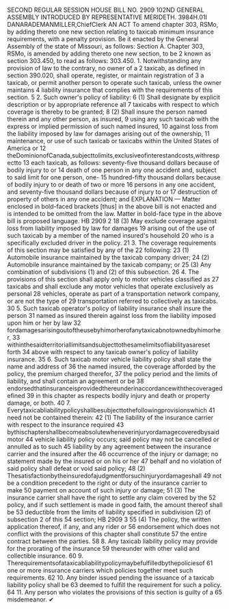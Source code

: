 SECOND REGULAR SESSION
HOUSE BILL NO. 2909
102ND GENERAL ASSEMBLY
INTRODUCED BY REPRESENTATIVE MERIDETH.
3984H.01I DANARADEMANMILLER,ChiefClerk
AN ACT
To amend chapter 303, RSMo, by adding thereto one new section relating to taxicab
minimum insurance requirements, with a penalty provision.
Be it enacted by the General Assembly of the state of Missouri, as follows:
Section A. Chapter 303, RSMo, is amended by adding thereto one new section, to be
2 known as section 303.450, to read as follows:
303.450. 1. Notwithstanding any provision of law to the contrary, no owner of a
2 taxicab, as defined in section 390.020, shall operate, register, or maintain registration of
3 a taxicab, or permit another person to operate such taxicab, unless the owner maintains
4 liability insurance that complies with the requirements of this section.
5 2. Such owner's policy of liability:
6 (1) Shall designate by explicit description or by appropriate reference all
7 taxicabs with respect to which coverage is thereby to be granted;
8 (2) Shall insure the person named therein and any other person, as insured,
9 using any such taxicab with the express or implied permission of such named insured,
10 against loss from the liability imposed by law for damages arising out of the ownership,
11 maintenance, or use of such taxicab or taxicabs within the United States of America or
12 theDominionofCanada,subjecttolimits,exclusiveofinterestandcosts,withrespectto
13 each taxicab, as follows: seventy-five thousand dollars because of bodily injury to or
14 death of one person in any one accident and, subject to said limit for one person, one-
15 hundred-fifty thousand dollars because of bodily injury to or death of two or more
16 persons in any one accident, and seventy-five thousand dollars because of injury to or
17 destruction of property of others in any one accident; and
EXPLANATION — Matter enclosed in bold-faced brackets [thus] in the above bill is not enacted and is
intended to be omitted from the law. Matter in bold-face type in the above bill is proposed language.
HB 2909 2
18 (3) May exclude coverage against loss from liability imposed by law for damages
19 arising out of the use of such taxicab by a member of the named insured's household
20 who is a specifically excluded driver in the policy.
21 3. The coverage requirements of this section may be satisfied by any of the
22 following:
23 (1) Automobile insurance maintained by the taxicab company driver;
24 (2) Automobile insurance maintained by the taxicab company; or
25 (3) Any combination of subdivisions (1) and (2) of this subsection.
26 4. The provisions of this section shall apply only to motor vehicles classified as
27 taxicabs and shall exclude any motor vehicles that operate exclusively as personal
28 vehicles, operate as part of a transportation network company, or are not the type of
29 transportation referred to collectively as taxicabs.
30 5. Such taxicab operator's policy of liability insurance shall insure the person
31 named as insured therein against loss from the liability imposed upon him or her by law
32 fordamagesarisingoutoftheusebyhimorherofanytaxicabnotownedbyhimorher,
33 withinthesaidterritoriallimitsandsubjecttothesamelimitsofliabilityasareset forth
34 above with respect to any taxicab owner's policy of liability insurance.
35 6. Such taxicab motor vehicle liability policy shall state the name and address of
36 the named insured, the coverage afforded by the policy, the premium charged therefor,
37 the policy period and the limits of liability, and shall contain an agreement or be
38 endorsedthatinsuranceisprovidedthereunderinaccordancewiththecoveragedefined
39 in this chapter as respects bodily injury and death or property damage, or both.
40 7. Everytaxicabliabilitypolicyshallbesubjecttothefollowingprovisionswhich
41 need not be contained therein:
42 (1) The liability of the insurance carrier with respect to the insurance required
43 bythischaptershallbecomeabsolutewheneverinjuryordamagecoveredbysaidmotor
44 vehicle liability policy occurs; said policy may not be cancelled or annulled as to such
45 liability by any agreement between the insurance carrier and the insured after the
46 occurrence of the injury or damage; no statement made by the insured or on his or her
47 behalf and no violation of said policy shall defeat or void said policy;
48 (2) Thesatisfactionbytheinsuredofajudgmentforsuchinjuryordamageshall
49 not be a condition precedent to the right or duty of the insurance carrier to make
50 payment on account of such injury or damage;
51 (3) The insurance carrier shall have the right to settle any claim covered by the
52 policy, and if such settlement is made in good faith, the amount thereof shall be
53 deductible from the limits of liability specified in subdivision (2) of subsection 2 of this
54 section;
HB 2909 3
55 (4) The policy, the written application thereof, if any, and any rider or
56 endorsement which does not conflict with the provisions of this chapter shall constitute
57 the entire contract between the parties.
58 8. Any taxicab liability policy may provide for the prorating of the insurance
59 thereunder with other valid and collectible insurance.
60 9. Therequirementsofataxicabliabilitypolicymaybefulfilledbythepoliciesof
61 one or more insurance carriers which policies together meet such requirements.
62 10. Any binder issued pending the issuance of a taxicab liability policy shall be
63 deemed to fulfill the requirement for such a policy.
64 11. Any person who violates the provisions of this section is guilty of a
65 misdemeanor.
✔